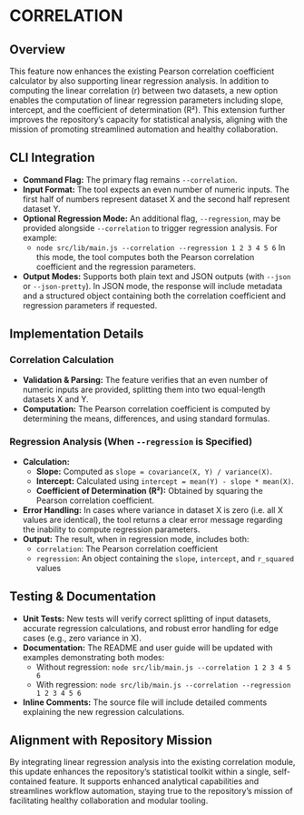# CORRELATION

## Overview
This feature now enhances the existing Pearson correlation coefficient calculator by also supporting linear regression analysis. In addition to computing the linear correlation (r) between two datasets, a new option enables the computation of linear regression parameters including slope, intercept, and the coefficient of determination (R²). This extension further improves the repository’s capacity for statistical analysis, aligning with the mission of promoting streamlined automation and healthy collaboration.

## CLI Integration
- **Command Flag:** The primary flag remains `--correlation`.
- **Input Format:** The tool expects an even number of numeric inputs. The first half of numbers represent dataset X and the second half represent dataset Y.
- **Optional Regression Mode:** An additional flag, `--regression`, may be provided alongside `--correlation` to trigger regression analysis. For example:
  - `node src/lib/main.js --correlation --regression 1 2 3 4 5 6`
  In this mode, the tool computes both the Pearson correlation coefficient and the regression parameters.
- **Output Modes:** Supports both plain text and JSON outputs (with `--json` or `--json-pretty`). In JSON mode, the response will include metadata and a structured object containing both the correlation coefficient and regression parameters if requested.

## Implementation Details
### Correlation Calculation
- **Validation & Parsing:** The feature verifies that an even number of numeric inputs are provided, splitting them into two equal-length datasets X and Y.
- **Computation:** The Pearson correlation coefficient is computed by determining the means, differences, and using standard formulas.

### Regression Analysis (When `--regression` is Specified)
- **Calculation:**
  - **Slope:** Computed as `slope = covariance(X, Y) / variance(X)`.
  - **Intercept:** Calculated using `intercept = mean(Y) - slope * mean(X)`.
  - **Coefficient of Determination (R²):** Obtained by squaring the Pearson correlation coefficient.
- **Error Handling:** In cases where variance in dataset X is zero (i.e. all X values are identical), the tool returns a clear error message regarding the inability to compute regression parameters.
- **Output:** The result, when in regression mode, includes both:
  - `correlation`: The Pearson correlation coefficient
  - `regression`: An object containing the `slope`, `intercept`, and `r_squared` values

## Testing & Documentation
- **Unit Tests:** New tests will verify correct splitting of input datasets, accurate regression calculations, and robust error handling for edge cases (e.g., zero variance in X).
- **Documentation:** The README and user guide will be updated with examples demonstrating both modes:
  - Without regression: `node src/lib/main.js --correlation 1 2 3 4 5 6`
  - With regression: `node src/lib/main.js --correlation --regression 1 2 3 4 5 6`
- **Inline Comments:** The source file will include detailed comments explaining the new regression calculations.

## Alignment with Repository Mission
By integrating linear regression analysis into the existing correlation module, this update enhances the repository’s statistical toolkit within a single, self-contained feature. It supports enhanced analytical capabilities and streamlines workflow automation, staying true to the repository’s mission of facilitating healthy collaboration and modular tooling.